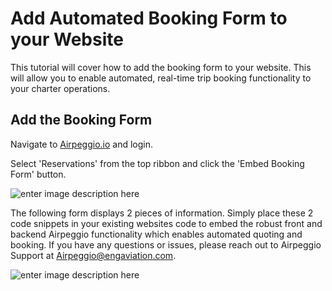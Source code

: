 # Add Automated Booking Form to your Website

This tutorial will cover how to add the booking form to your website. This will allow you to enable automated, real-time trip booking functionality to your charter operations.

## Add the Booking Form

Navigate to [Airpeggio.io](https://airpegg.io/) and login. 

Select 'Reservations' from the top ribbon and click the 'Embed Booking Form' button.

![enter image description here](`https://eng-production-mypublicbucket-bmffvtkz.s3.us-east-2.amazonaws.com`/knowledge-base/booking-form/booking-form.png)

The following form displays 2 pieces of information. Simply place these 2 code snippets in your existing websites code to embed the robust front and backend Airpeggio functionality which enables automated quoting and booking. If you have any questions or issues, please reach out to Airpeggio Support at Airpeggio@engaviation.com.

![enter image description here](https://eng-prod.nyc3.cdn.digitaloceanspaces.com/knowledge-base/booking-form/booking-form-1%20%281%29.png)
<!--stackedit_data:
eyJoaXN0b3J5IjpbMTI5MjA0NzY0MiwxMTk3NjQ2NjU2LDcyNz
gyMzAzNCwxMTk3NjQ2NjU2LDExOTc2NDY2NTZdfQ==
-->